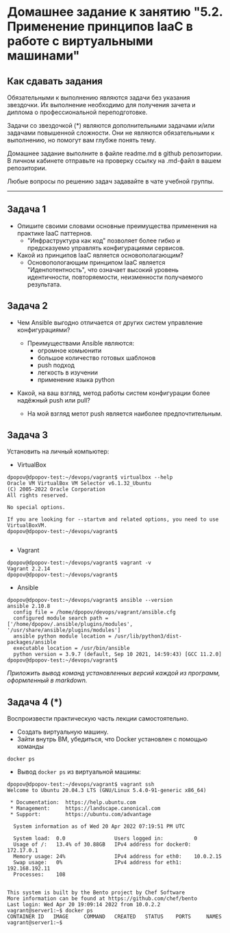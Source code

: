 
# Домашнее задание к занятию "5.2. Применение принципов IaaC в работе с виртуальными машинами"

## Как сдавать задания

Обязательными к выполнению являются задачи без указания звездочки. Их выполнение необходимо для получения зачета и диплома о профессиональной переподготовке.

Задачи со звездочкой (*) являются дополнительными задачами и/или задачами повышенной сложности. Они не являются обязательными к выполнению, но помогут вам глубже понять тему.

Домашнее задание выполните в файле readme.md в github репозитории. В личном кабинете отправьте на проверку ссылку на .md-файл в вашем репозитории.

Любые вопросы по решению задач задавайте в чате учебной группы.

---

## Задача 1

- Опишите своими словами основные преимущества применения на практике IaaC паттернов.
    * "Инфраструктура как код" позволяет более гибко и предсказуемо управлять конфигурациями сервисов. 
- Какой из принципов IaaC является основополагающим?
    * Основопологающим принципом IaaC является "Иденпотентность", что означает высокий уровень идентичности, повторяемости, неизменности получаемого результата. 

## Задача 2

- Чем Ansible выгодно отличается от других систем управление конфигурациями?
    * Преимуществами Ansible являются:
      - огромное комьюнити
      - большое количество готовых шаблонов
      - push подход
      - легкость в изучении
      - применение языка python
      
- Какой, на ваш взгляд, метод работы систем конфигурации более надёжный push или pull?
    * На мой взгляд метот push является наиболее предпочтительным.

## Задача 3

Установить на личный компьютер:

- VirtualBox
```shell
dpopov@dpopov-test:~/devops/vagrant$ virtualbox --help
Oracle VM VirtualBox VM Selector v6.1.32_Ubuntu
(C) 2005-2022 Oracle Corporation
All rights reserved.

No special options.

If you are looking for --startvm and related options, you need to use VirtualBoxVM.
dpopov@dpopov-test:~/devops/vagrant$
 

```
- Vagrant
```shell
dpopov@dpopov-test:~/devops/vagrant$ vagrant -v
Vagrant 2.2.14
dpopov@dpopov-test:~/devops/vagrant$

```
- Ansible
```shell
dpopov@dpopov-test:~/devops/vagrant$ ansible --version
ansible 2.10.8
  config file = /home/dpopov/devops/vagrant/ansible.cfg
  configured module search path = ['/home/dpopov/.ansible/plugins/modules', '/usr/share/ansible/plugins/modules']
  ansible python module location = /usr/lib/python3/dist-packages/ansible
  executable location = /usr/bin/ansible
  python version = 3.9.7 (default, Sep 10 2021, 14:59:43) [GCC 11.2.0]
dpopov@dpopov-test:~/devops/vagrant$
```

*Приложить вывод команд установленных версий каждой из программ, оформленный в markdown.*

## Задача 4 (*)

Воспроизвести практическую часть лекции самостоятельно.

- Создать виртуальную машину.
- Зайти внутрь ВМ, убедиться, что Docker установлен с помощью команды
```
docker ps
```

* Вывод `docker ps` из виртуальной машины:
```shell
dpopov@dpopov-test:~/devops/vagrant$ vagrant ssh
Welcome to Ubuntu 20.04.3 LTS (GNU/Linux 5.4.0-91-generic x86_64)

 * Documentation:  https://help.ubuntu.com
 * Management:     https://landscape.canonical.com
 * Support:        https://ubuntu.com/advantage

  System information as of Wed 20 Apr 2022 07:19:51 PM UTC

  System load:  0.0                Users logged in:          0
  Usage of /:   13.4% of 30.88GB   IPv4 address for docker0: 172.17.0.1
  Memory usage: 24%                IPv4 address for eth0:    10.0.2.15
  Swap usage:   0%                 IPv4 address for eth1:    192.168.192.11
  Processes:    108


This system is built by the Bento project by Chef Software
More information can be found at https://github.com/chef/bento
Last login: Wed Apr 20 19:09:14 2022 from 10.0.2.2
vagrant@server1:~$ docker ps
CONTAINER ID   IMAGE     COMMAND   CREATED   STATUS    PORTS     NAMES
vagrant@server1:~$

```